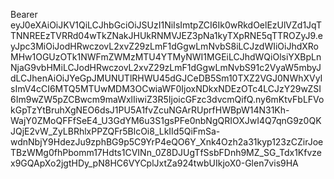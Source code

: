 Bearer eyJ0eXAiOiJKV1QiLCJhbGciOiJSUzI1NiIsImtpZCI6Ik0wRkdOelEzUlVZd1JqTTNNREEzTVRRd04wTkZNakJHUkRNMVJEZ3pNa1kyTXpRNE5qTTROZyJ9.eyJpc3MiOiJodHRwczovL2xvZ29zLmF1dGgwLmNvbS8iLCJzdWIiOiJhdXRoMHw1OGUzOTk1NWFmZWMzMTU4YTMyNWI1MGEiLCJhdWQiOlsiYXBpLnNjaG9vbHMiLCJodHRwczovL2xvZ29zLmF1dGgwLmNvbS91c2VyaW5mbyJdLCJhenAiOiJYeGpJMUNUTlRHWU45dGJCeDB5Sm10TXZ2VGJ0NWhXVyIsImV4cCI6MTQ5MTUwMDM3OCwiaWF0IjoxNDkxNDEzOTc4LCJzY29wZSI6Im9wZW5pZCBwcm9maWxlIiwiZ3R5IjoicGFzc3dvcmQifQ.ny6mKtvFbLFVokGpTzYtBruhXgNEO6dsJ1PU5A1fvZcuNGArRUprfHWBpW14N31Kh-WajY0ZMoQFFfSeE4_U3GdYM6u3S1gsPFe0nbNgQRIOXJwI4Q7qnG9z0QKJQjE2vW_ZyLBRhlxPPZQFr5BlcOi8_LkIId5QiFmSa-wdnNbjY9HdezJu9zphBG9p5C9YrP4eQO6Y_Xnk4Ozh2a31kyp123zCZirJoeTBzWMg0fhPbomm17Hdts1CVINn_0Z8DJUgTfSsbFDnh9MZ_SG_Tdx1Kfvzex9GQApXo2jgtHDy_pN8HC6VYCplJxtZa924twbUIkjoX0-Glen7vis9HA